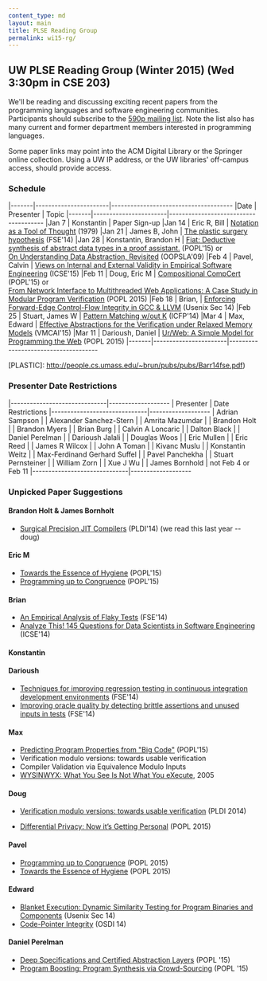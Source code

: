 ```yaml
---
content_type: md
layout: main
title: PLSE Reading Group
permalink: wi15-rg/
---
```


## UW PLSE Reading Group (Winter 2015) (Wed 3:30pm in CSE 203)

We'll be reading and discussing exciting recent papers from the programming
languages and software engineering communities.  Participants should
subscribe to the [590p mailing
list](https://mailman.cs.washington.edu/mailman/listinfo/cse590n). Note the
list also has many current and former department members interested in
programming languages.

Some paper links may point into the ACM Digital Library or the
Springer online collection. Using a UW IP address, or the UW
libraries' off-campus access, should provide access.

### Schedule

|-------|-----------------------|--------------------------------------
|Date   | Presenter             | Topic
|-------|-----------------------|--------------------------------------
|Jan 7  | Konstantin            | Paper Sign-up
|Jan 14 | Eric R, Bill          | [Notation as a Tool of Thought](NTT) (1979)
|Jan 21 | James B, John         | [The plastic surgery hypothesis](PLASTIC) (FSE'14)
|Jan 28 | Konstantin, Brandon H | [Fiat: Deductive synthesis of abstract data types in a proof assistant.](FIAT) (POPL'15) or<br/> [On Understanding Data Abstraction, Revisited](ABST) (OOPSLA'09)
|Feb 4  | Pavel, Calvin         | [Views on Internal and External Validity in Empirical Software Engineering](EMP) (ICSE'15)
|Feb 11 | Doug, Eric M          | [Compositional CompCert][COMPCERT] (POPL'15) or<br/> [From Network Interface to Multithreaded Web Applications: A Case Study in Modular Program Verification](WA) (POPL 2015)
|Feb 18 | Brian,                | [Enforcing Forward-Edge Control-Flow Integrity in GCC & LLVM](ECFI) (Usenix Sec 14)
|Feb 25 | Stuart, James W       | [Pattern Matching w/out K](NOK) (ICFP'14)
|Mar 4  | Max, Edward           | [Effective Abstractions for the Verification under Relaxed Memory Models](EAVR) (VMCAI'15)
|Mar 11 | Darioush, Daniel      | [Ur/Web: A Simple Model for Programming the Web](URWEB) (POPL 2015)
|-------|-----------------------|-------------------------------------

[EAVR]: http://www.srl.inf.ethz.ch/papers/vmcai15.pdf
[URWEB]: http://adam.chlipala.net/papers/UrWebPOPL15/UrWebPOPL15.pdf
[WA]: http://adam.chlipala.net/papers/BedrockPOPL15/BedrockPOPL15.pdf
[NTT]: http://dl.acm.org/ft_gateway.cfm?id=1283935&type=pdf
[ECFI]: https://www.usenix.org/conference/usenixsecurity14/technical-sessions/presentation/tice
[COMPCERT]: https://www.cs.princeton.edu/~appel/papers/compcomp.pdf
[EMP]: http://www.infosun.fim.uni-passau.de/cl/publications/docs/SiSiAp15.pdf
[NOK]: http://people.cs.kuleuven.be/~jesper.cockx/Without-K/Pattern-matching-without-K.pdf
[FIAT]: https://people.csail.mit.edu/jgross/personal-website/papers/2015-adt-synthesis.pdf
[ABST]: http://www.cs.utexas.edu/~wcook/Drafts/2009/essay.pdf
[PLASTIC]: http://people.cs.umass.edu/~brun/pubs/pubs/Barr14fse.pdf)

### Presenter Date Restrictions

|------------------------------|-------------------
| Presenter                    | Date Restrictions
|------------------------------|-------------------
| Adrian Sampson               |
| Alexander Sanchez-Stern      |
| Amrita Mazumdar              |
| Brandon Holt                 |
| Brandon Myers                |
| Brian Burg                   |
| Calvin A Loncaric            |
| Dalton Black                 |
| Daniel Perelman              |
| Darioush Jalali              |
| Douglas Woos                 |
| Eric Mullen                  |
| Eric Reed                    |
| James R Wilcox               |
| John A Toman                 |
| Kivanc Muslu                 |
| Konstantin Weitz             |
| Max-Ferdinand Gerhard Suffel |
| Pavel Panchekha              |
| Stuart Pernsteiner           |
| William Zorn                 |
| Xue J Wu                     |
| James Bornhold               | not Feb 4 or Feb 11
|------------------------------|-------------------

### Unpicked Paper Suggestions

#### Brandon Holt & James Bornholt

- [Surgical Precision JIT Compilers](http://dl.acm.org/citation.cfm?id=2594316) (PLDI'14) (we read this last year -- doug)

#### Eric M

- [Towards the Essence of Hygiene](http://michaeldadams.org/papers/hygiene/hygiene-2015-popl-authors-copy.pdf) (POPL'15)
- [Programming up to Congruence](http://www.seas.upenn.edu/~sweirich/papers/congruence-extended.pdf) (POPL'15)

#### Brian

- [An Empirical Analysis of Flaky Tests](http://mir.cs.illinois.edu/~qluo2/fse14LuoHEM.pdf) (FSE'14)
- [Analyze This! 145 Questions for Data Scientists in Software Engineering](http://research.microsoft.com/en-us/um/people/abegel/papers/begel-icse-2014.pdf) (ICSE'14)

#### Konstantin

#### Darioush

- [Techniques for improving regression testing in continuous integration development environments](http://dl.acm.org/citation.cfm?id=2635868.2635910) (FSE'14)
- [Improving oracle quality by detecting brittle assertions and unused inputs in tests](http://dl.acm.org/citation.cfm?id=2635917) (FSE'14)

#### Max

- [Predicting Program Properties from "Big Code"](http://www.srl.inf.ethz.ch/papers/jsnice15.pdf) (POPL'15)
- Verification modulo versions: towards usable verification
- Compiler Validation via Equivalence Modulo Inputs
- [WYSINWYX: What You See Is Not What You eXecute](http://dl.acm.org/citation.cfm?id=1749612), 2005

#### Doug
- [Verification modulo versions: towards usable verification](http://dl.acm.org/citation.cfm?id=2594326) (PLDI 2014)

- [Differential Privacy: Now it’s Getting Personal](http://www.cse.chalmers.se/~gersch/popl2015.pdf) (POPL 2015)

#### Pavel

- [Programming up to Congruence](http://www.seas.upenn.edu/~sweirich/papers/congruence-extended.pdf) (POPL 2015)
- [Towards the Essence of Hygiene](http://michaeldadams.org/papers/hygiene/) (POPL 2015)
   
#### Edward

- [Blanket Execution: Dynamic Similarity Testing for Program Binaries and
Components](https://www.usenix.org/conference/usenixsecurity14/technical-sessions/presentation/egele) (Usenix Sec 14)
- [Code-Pointer Integrity](https://www.usenix.org/conference/osdi14/technical-sessions/presentation/kuznetsov) (OSDI 14)

#### Daniel Perelman
- [Deep Specifications and Certified Abstraction Layers](http://flint.cs.yale.edu/flint/publications/dscal.pdf) (POPL '15)
- [Program Boosting: Program Synthesis via Crowd-Sourcing](http://research.microsoft.com/apps/pubs/default.aspx?id=231564) (POPL '15)
